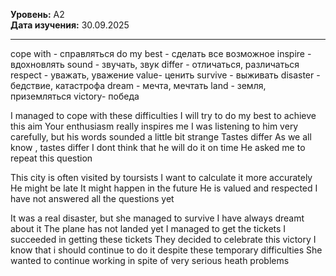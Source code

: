 **Уровень:** A2  
**Дата изучения:** 30.09.2025  

---

cope with - справляться
do my best - сделать все возможное
inspire - вдохновлять
sound - звучать, звук
differ - отличаться, различаться
respect - уважать, уважение
value- ценить
survive - выживать
disaster - бедствие, катастрофа
dream - мечта, мечтать
land - земля, приземляться
victory- победа


I managed to cope with these difficulties 
I will try to do my best to achieve this aim
Your enthusiasm really inspires me
I was listening to him very carefully, but his words sounded  a little bit strange
Tastes differ
As we all know , tastes differ
I dont think that he will do it on time
He asked me to repeat this question

This city is often visited by toursists
I want to calculate it more accurately
He might be late
It  might happen in the future 
He is valued and respected
I have not answered all the questions yet

It was a real disaster, but she managed to survive 
I have always dreamt about it
The plane has not landed yet
I managed to get the tickets 
I succeeded in getting these tickets
They decided to celebrate this victory
I know that i should continue to do it despite these temporary difficulties 
She wanted to continue working in spite of very serious heath problems  

